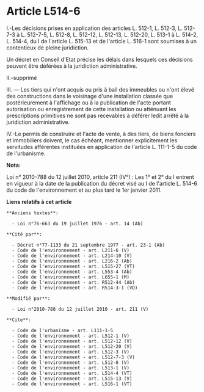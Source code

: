 # Article L514-6

I.-Les décisions prises en application des articles L. 512-1, L. 512-3, L. 512-7-3 à L. 512-7-5, L. 512-8, L. 512-12, L.
512-13, L. 512-20, L. 513-1 à L. 514-2, L. 514-4, du I de l'article L. 515-13 et de l'article L. 516-1 sont soumises à un
contentieux de pleine juridiction. 

Un décret en Conseil d'Etat précise les délais dans lesquels ces décisions peuvent être déférées à la juridiction
administrative. 

II.-supprimé 

III. ― Les tiers qui n'ont acquis ou pris à bail des immeubles ou n'ont élevé des constructions dans le voisinage d'une
installation classée que postérieurement à l'affichage ou à la publication de l'acte portant autorisation ou enregistrement
de cette installation ou atténuant les prescriptions primitives ne sont pas recevables à déférer ledit arrêté à la
juridiction administrative. 

IV.-Le permis de construire et l'acte de vente, à des tiers, de biens fonciers et immobiliers doivent, le cas échéant,
mentionner explicitement les servitudes afférentes instituées en application de l'article L. 111-1-5 du code de l'urbanisme.

**Nota:**

Loi n° 2010-788 du 12 juillet 2010, article 211 (IV°) : Les 1° et 2° du I entrent en vigueur à la date de la  publication du
décret visé au I de l'article L. 514-6 du  code de l'environnement et au plus tard le 1er janvier 2011.

**Liens relatifs à cet article**

	**Anciens textes**:

	  - Loi n°76-663 du 19 juillet 1976 - art. 14 (Ab)

	**Cité par**:

	  - Décret n°77-1133 du 21 septembre 1977 - art. 23-1 (Ab)
	  - Code de l'environnement - art. L211-6 (V)
	  - Code de l'environnement - art. L214-10 (V)
	  - Code de l'environnement - art. L216-2 (Ab)
	  - Code de l'environnement - art. L515-27 (VT)
	  - Code de l'environnement - art. L553-4 (Ab)
	  - Code de l'environnement - art. L655-1 (M)
	  - Code de l'environnement - art. R512-44 (Ab)
	  - Code de l'environnement - art. R514-3-1 (VD)

	**Modifié par**:

	  - Loi n°2010-788 du 12 juillet 2010 - art. 211 (V)

	**Cite**:

	  - Code de l'urbanisme - art. L111-1-5
	  - Code de l'environnement - art. L512-1 (V)
	  - Code de l'environnement - art. L512-12 (V)
	  - Code de l'environnement - art. L512-20 (V)
	  - Code de l'environnement - art. L512-3 (V)
	  - Code de l'environnement - art. L512-7-3 (V)
	  - Code de l'environnement - art. L512-8 (V)
	  - Code de l'environnement - art. L513-1 (V)
	  - Code de l'environnement - art. L514-4 (VT)
	  - Code de l'environnement - art. L515-13 (V)
	  - Code de l'environnement - art. L516-1 (VT)
